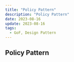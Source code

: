 ```yaml
---
title: "Policy Pattern"
description: "Policy Pattern"
date: 2023-08-16
update: 2023-08-16
tags:
  - GoF, Design Pattern
---
```


## Policy Pattern
